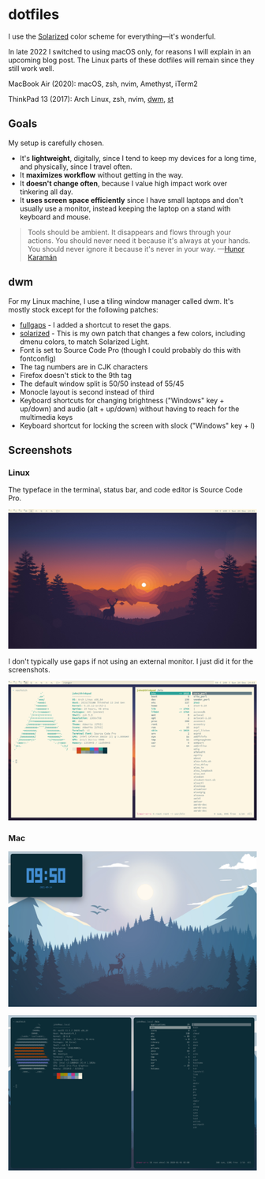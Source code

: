 # dotfiles

I use the [Solarized](https://ethanschoonover.com/solarized/) color scheme for
everything—it's wonderful.

In late 2022 I switched to using macOS only, for reasons I will explain in an
upcoming blog post. The Linux parts of these dotfiles will remain since they
still work well.

MacBook Air (2020): macOS, zsh, nvim, Amethyst, iTerm2

ThinkPad 13 (2017): Arch Linux, zsh, nvim, [dwm](https://dwm.suckless.org/),
[st](https://st.suckless.org/)

## Goals

My setup is carefully chosen.

- It's **lightweight**, digitally, since I tend to keep my devices for a
  long time, and physically, since I travel often.
- It **maximizes workflow** without getting in the way.
- It **doesn't change often**, because I value high impact work over tinkering all day.
- It **uses screen space efficiently** since I have small laptops and don't
  usually use a monitor, instead keeping the laptop on a stand with keyboard
  and mouse.

> Tools should be ambient. It disappears and flows through your actions. You
> should never need it because it's always at your hands. You should never
> ignore it because it's never in your way. —[Hunor Karamán](https://hex22.org/wiki/manifesto/)

## dwm

For my Linux machine, I use a tiling window manager called dwm. It's mostly
stock except for the following patches:

- [fullgaps](https://dwm.suckless.org/patches/fullgaps/) - I added a shortcut to reset the gaps.
- [solarized](https://github.com/johnjago/dotfiles/blob/main/dwm/patches/dwm-solarized-6.2.diff) - This is my own patch that changes a few colors, including dmenu colors, to match Solarized Light.
- Font is set to Source Code Pro (though I could probably do this with fontconfig)
- The tag numbers are in CJK characters
- Firefox doesn't stick to the 9th tag
- The default window split is 50/50 instead of 55/45
- Monocle layout is second instead of third
- Keyboard shortcuts for changing brightness ("Windows" key + up/down) and
  audio (alt + up/down) without having to reach for the multimedia keys
- Keyboard shortcut for locking the screen with slock ("Windows" key + l)

## Screenshots

### Linux

The typeface in the terminal, status bar, and code editor is Source Code Pro.

![](screenshots/linux-1.png)

I don't typically use gaps if not using an external monitor. I just did it for
the screenshots.

![](screenshots/linux-2.png)

### Mac

![](screenshots/mac-1.png)

![](screenshots/mac-2.png)
